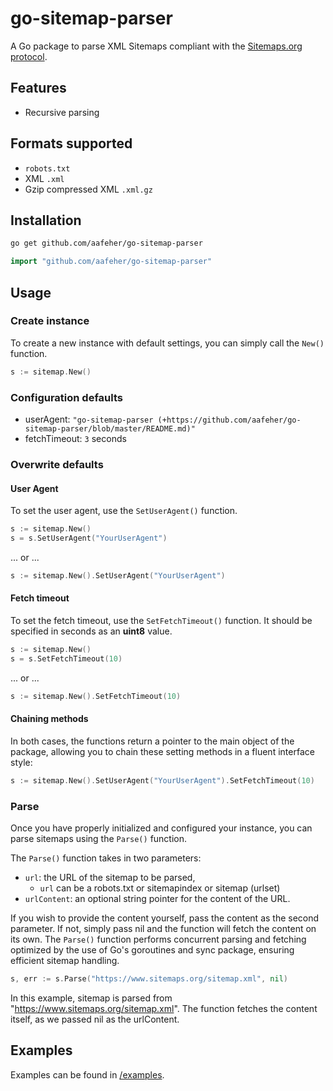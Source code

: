 # go-sitemap-parser
A Go package to parse XML Sitemaps compliant with the [Sitemaps.org protocol](http://www.sitemaps.org/protocol.html).

## Features
- Recursive parsing

## Formats supported
- `robots.txt`
- XML `.xml`
- Gzip compressed XML `.xml.gz`

## Installation

```bash
go get github.com/aafeher/go-sitemap-parser
```

```go
import "github.com/aafeher/go-sitemap-parser"
```

## Usage

### Create instance

To create a new instance with default settings, you can simply call the `New()` function.
```go
s := sitemap.New()
```

### Configuration defaults

 - userAgent: `"go-sitemap-parser (+https://github.com/aafeher/go-sitemap-parser/blob/master/README.md)"`
 - fetchTimeout: `3` seconds

### Overwrite defaults

#### User Agent

To set the user agent, use the `SetUserAgent()` function.

```go
s := sitemap.New()
s = s.SetUserAgent("YourUserAgent")
```
... or ...
```go
s := sitemap.New().SetUserAgent("YourUserAgent")
```

#### Fetch timeout

To set the fetch timeout, use the `SetFetchTimeout()` function. It should be specified in seconds as an **uint8** value.

```go
s := sitemap.New()
s = s.SetFetchTimeout(10)
```
... or ...
```go
s := sitemap.New().SetFetchTimeout(10)
```

#### Chaining methods

In both cases, the functions return a pointer to the main object of the package, allowing you to chain these setting methods in a fluent interface style:
```go
s := sitemap.New().SetUserAgent("YourUserAgent").SetFetchTimeout(10)
```

### Parse

Once you have properly initialized and configured your instance, you can parse sitemaps using the `Parse()` function.

The `Parse()` function takes in two parameters:
 - `url`: the URL of the sitemap to be parsed,
   - `url` can be a robots.txt or sitemapindex or sitemap (urlset)
 - `urlContent`: an optional string pointer for the content of the URL.

If you wish to provide the content yourself, pass the content as the second parameter. If not, simply pass nil and the function will fetch the content on its own.
The `Parse()` function performs concurrent parsing and fetching optimized by the use of Go's goroutines and sync package, ensuring efficient sitemap handling.

```go
s, err := s.Parse("https://www.sitemaps.org/sitemap.xml", nil)
```
In this example, sitemap is parsed from "https://www.sitemaps.org/sitemap.xml". The function fetches the content itself, as we passed nil as the urlContent.

## Examples

Examples can be found in [/examples](https://github.com/aafeher/go-sitemap-parser/tree/master/examples).

